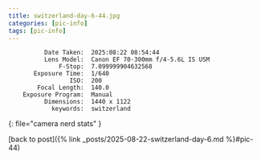 ```yaml
---
title: switzerland-day-6-44.jpg
categories: [pic-info]
tags: [pic-info]
---
```


```text
          Date Taken:  2025:08:22 08:54:44
          Lens Model:  Canon EF 70-300mm f/4-5.6L IS USM
              F-Stop:  7.099999904632568
       Exposure Time:  1/640
                 ISO:  200
        Focal Length:  140.0
    Exposure Program:  Manual
          Dimensions:  1440 x 1122
            keywords:  switzerland
```
{: file="camera nerd stats" }

[back to post]({% link _posts/2025-08-22-switzerland-day-6.md %}#pic-44)